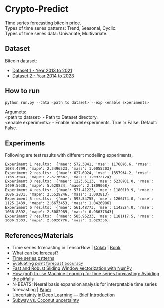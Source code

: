 # Crypto-Predict

Time series forecasting bitcoin price.<br/>
Types of time series patterns: Trend, Seasonal, Cyclic.<br/>
Types of time series data: Univariate, Multivariate.

## Dataset
Bitcoin dataset:<br/>
* [Dataset 1 - Year 2013 to 2021](https://github.com/Logeswaran123/Crypto-Predict/blob/main/dataset/BTC_USD_2013-10-01_2021-05-18-CoinDesk.csv)
* [Dataset 2 - Year 2014 to 2023](https://github.com/Logeswaran123/Crypto-Predict/blob/main/dataset/BTC-USD.csv)

## How to run
```python
python run.py --data <path to dataset> --exp <enable experiments>
```
Argumets:<br/>
<path to dataset\> - Path to Dataset directory.<br/>
<enable experiments\> - Enable model experiments. True or False. Default: False.

## Experiments
Following are test results with different modelling experiments, <br/>
```
Experiment 1 results:  {'mae': 572.3841, 'mse': 1176096.6, 'rmse': 1084.4799, 'mape': 2.5496523, 'mase': 1.0055203}
Experiment 2 results:  {'mae': 627.6924, 'mse': 1357934.2, 'rmse': 1165.3043, 'mape': 2.8776667, 'mase': 1.0972124}
Experiment 3 results:  {'mae': 1225.6113, 'mse': 5238901.0, 'rmse': 1409.5638, 'mape': 5.620834, 'mase': 2.1809068}
Experiment 4 results:  {'mae': 571.41223, 'mse': 1180010.9, 'rmse': 1086.2831, 'mape': 2.5529246, 'mase': 1.003813}
Experiment 5 results:  {'mae': 593.54755, 'mse': 1266174.0, 'rmse': 1125.2439, 'mape': 2.6673453, 'mase': 1.0426986}
Experiment 6 results:  {'mae': 561.48773, 'mse': 1142524.0, 'rmse': 1068.8892, 'mape': 2.5082989, 'mase': 0.98637843}
Experiment 7 results:  {'mae': 585.95233, 'mse': 1181417.5, 'rmse': 1086.9303, 'mape': 2.6820776, 'mase': 1.029356}
```

## References/Materials
* Time series forecasting in TensorFlow | [Colab](https://colab.research.google.com/github/mrdbourke/tensorflow-deep-learning/blob/main/10_time_series_forecasting_in_tensorflow.ipynb#scrollTo=vlVtweEv7nAx) | [Book](https://dev.mrdbourke.com/tensorflow-deep-learning/10_time_series_forecasting_in_tensorflow/)
* [What can be forecast?](https://otexts.com/fpp3/what-can-be-forecast.html#what-can-be-forecast)
* [Time series patterns](https://otexts.com/fpp3/tspatterns.html)
* [Evaluating point forecast accuracy](https://otexts.com/fpp3/accuracy.html)
* [Fast and Robust Sliding Window Vectorization with NumPy](https://towardsdatascience.com/fast-and-robust-sliding-window-vectorization-with-numpy-3ad950ed62f5)
* [How (not) to use Machine Learning for time series forecasting: Avoiding the pitfalls](https://towardsdatascience.com/how-not-to-use-machine-learning-for-time-series-forecasting-avoiding-the-pitfalls-19f9d7adf424)
* N-BEATS: Neural basis expansion analysis for interpretable time series forecasting | [Paper](https://arxiv.org/pdf/1905.10437.pdf)
* [Uncertainty in Deep Learning — Brief Introduction](https://towardsdatascience.com/uncertainty-in-deep-learning-brief-introduction-1f9a5de3ae04)
* [Subway vs. Coconut uncertainty](https://www.noahbrier.com/archives/2016/01/subway-uncertainty-vs-coconut-uncertainty/)
